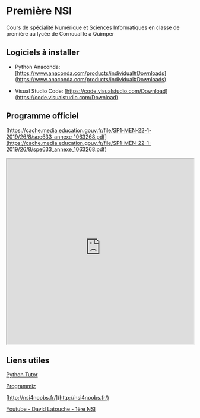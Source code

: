 # Première NSI

Cours de spécialité Numérique et Sciences Informatiques en classe de première au lycée de Cornouaille à Quimper

## Logiciels à installer

- Python Anaconda: [https://www.anaconda.com/products/individual#Downloads](https://www.anaconda.com/products/individual#Downloads)

- Visual Studio Code: [https://code.visualstudio.com/Download](https://code.visualstudio.com/Download)

## Programme officiel

[https://cache.media.education.gouv.fr/file/SP1-MEN-22-1-2019/26/8/spe633_annexe_1063268.pdf](https://cache.media.education.gouv.fr/file/SP1-MEN-22-1-2019/26/8/spe633_annexe_1063268.pdf)

<iframe src="https://cache.media.education.gouv.fr/file/SP1-MEN-22-1-2019/26/8/spe633_annexe_1063268.pdf" width="100%" height="500px"> </iframe>

## Liens utiles

[Python Tutor](https://pythontutor.com)

[Programmiz](https://www.programiz.com/python-programming/online-compiler/)

[http://nsi4noobs.fr/](http://nsi4noobs.fr/)

[Youtube - David Latouche - 1ère NSI](https://www.youtube.com/watch?v=EHuwB082jEE&list=PL2V_2xzaQW7fUYnjbOZdj0_It7BeRXBQx)
